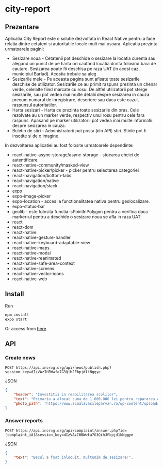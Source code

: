 # city-report
## Prezentare
Aplicatia City Report este o solutie dezvoltata in React Native pentru a face relatia dintre cetateni si autoritatile locale mult mai usoara. Aplicatia prezinta urmatoarele pagini:
* Sesizare noua - Cetatenii pot deschide o sesizare la locatia curenta sau alegand un punct de pe harta ori cautand locatia dorita folosind bara de cautare. Sesizarea poate fii deschisa pe raza UAT (in acest caz, municipiul Barlad). Acestia trebuie sa aleg
* Sesizarile mele - Pe aceasta pagina sunt afisate toate sesizarile deschise de utilizator. Sesizarile ce au primit raspuns prezinta un chenar verde, celelalte fiind marcate cu rosu. De altfel utilizatorii pot sterge sesizarile, sau pot vedea mai multe detalii despre sesizarea in cauza precum numarul de inregistrare, descriere sau daca este cazul, raspunsul autoritatilor.
* Harta sesizari - Harta ce prezinta toate sesizarile din oras. Cele rezolvate au un marker verde, respectiv unul rosu pentru cele fara raspuns. Apasand pe marker utilizatorii pot vedea mai multe informatii despre sesizarea in cauza.
* Buletin de stiri - Administratorii pot posta (din API) stiri. Stirile pot fi insotite si de o imagine.

In dezvoltarea aplicatiei au fost folosite urmatoarele dependinte:
* react-native-async-storage/async-storage - stocarea cheiei de autentificare
* react-native-community/masked-view
* react-native-picker/picker - picker pentru selectarea categoriei
* react-navigation/bottom-tabs
* react-navigation/native
* react-navigation/stack
* expo
* expo-image-picker
* expo-location - acces la functionalitatea nativa pentru geolocalizare.
* expo-status-bar
* geolib - este folosita functia isPointInPolygon pentru a verifica daca marker-ul pentru a deschide o sesizare noua se afla in raza UAT.
* react
* react-dom
* react-native
* react-native-gesture-handler
* react-native-keyboard-adaptable-view
* react-native-maps
* react-native-modal
* react-native-reanimated
* react-native-safe-area-context
* react-native-screens
* react-native-vector-icons
* react-native-web

## Install
Run
```bash
npm install
expo start
```
Or access from [here](https://expo.io/@tud0r/projects/esesizari).
## API
### Create news
```url
POST https://api.inorog.org/api/news/publish.php?session_key=dIzVAzIHBWwfa7G3QihJFbpjd1kNggye
```
JSON
```json
{
	"header": "Investitii in reabilitarea scolilor",
	"text": "Primaria a alocat suma de 1.000.000 lei pentru repararea a 2 scoli din oras.",
	"photo_path": "https://www.scoalavasileparvan.ro/wp-content/uploads/2017/11/local_vechi_sc2_673w.jpg"
}
```
### Answer reports
```url
POST https://api.inorog.org/api/complaint/answer.php?id=[complaint_id]&session_key=dIzVAzIHBWwfa7G3QihJFbpjd1kNggye
```
JSON
```json
{
	"text": "Becul a fost inlocuit, multumim de sesizare!",
}
```
